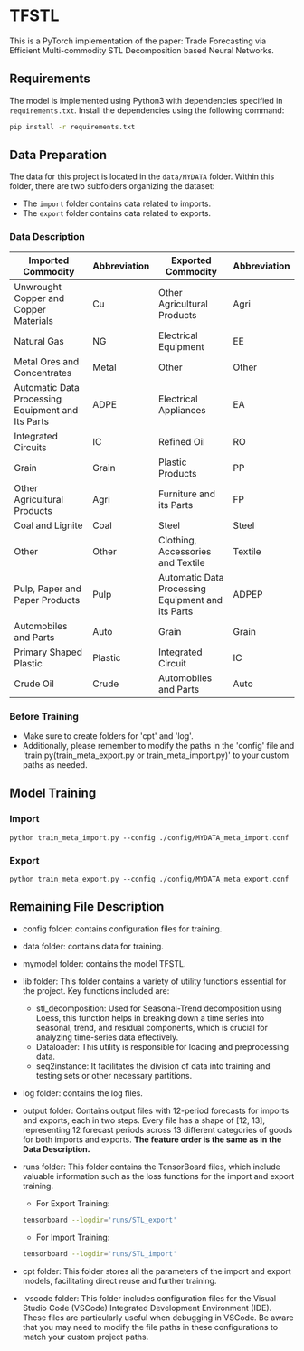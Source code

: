 # TFSTL
This is a PyTorch implementation of the paper: Trade Forecasting via Efficient Multi-commodity STL Decomposition based Neural Networks.


## Requirements

The model is implemented using Python3 with dependencies specified in `requirements.txt`.
Install the dependencies using the following command:

   ```bash
   pip install -r requirements.txt
   ```



## Data Preparation

The data for this project is located in the `data/MYDATA` folder. Within this folder, there are two subfolders organizing the dataset: 
- The `import` folder contains data related to imports.
- The `export` folder contains data related to exports.

### Data Description

| Imported Commodity                                     | Abbreviation | Exported Commodity                             | Abbreviation |
|--------------------------------------------------------|--------------|------------------------------------------------|--------------|
| Unwrought Copper and Copper Materials                  | Cu           | Other Agricultural Products                    | Agri         |
| Natural Gas                                            | NG           | Electrical Equipment                           | EE           |
| Metal Ores and Concentrates                            | Metal        | Other                                          | Other        |
| Automatic Data Processing Equipment and Its Parts      | ADPE         | Electrical Appliances                          | EA           |
| Integrated Circuits                                    | IC           | Refined Oil                                    | RO           |
| Grain                                                  | Grain        | Plastic Products                               | PP           |
| Other Agricultural Products                            | Agri         | Furniture and its Parts                        | FP           |
| Coal and Lignite                                       | Coal         | Steel                                          | Steel        |
| Other                                                  | Other        | Clothing, Accessories and Textile              | Textile      |
| Pulp, Paper and Paper Products                         | Pulp         | Automatic Data Processing Equipment and its Parts | ADPEP      |
| Automobiles and Parts                                  | Auto         | Grain                                          | Grain        |
| Primary Shaped Plastic                                 | Plastic      | Integrated Circuit                             | IC           |
| Crude Oil                                              | Crude        | Automobiles and Parts                          | Auto         |

### Before Training
- Make sure to create folders for 'cpt' and 'log'.
- Additionally, please remember to modify the paths in the 'config' file and 'train.py(train_meta_export.py or train_meta_import.py)' to your custom paths as needed.

## Model Training

### Import
```
python train_meta_import.py --config ./config/MYDATA_meta_import.conf
```

### Export
```
python train_meta_export.py --config ./config/MYDATA_meta_export.conf
```

## Remaining File Description

- config folder: contains configuration files for training.
- data folder: contains data for training.
- mymodel folder: contains the model TFSTL.
- lib folder: This folder contains a variety of utility functions essential for the project. Key functions included are:
  - stl_decomposition: Used for Seasonal-Trend decomposition using Loess, this function helps in breaking down a time series into seasonal, trend, and residual components, which is crucial for analyzing time-series data effectively.
  - Dataloader: This utility is responsible for loading and preprocessing data.
  - seq2instance: It facilitates the division of data into training and testing sets or other necessary partitions.
- log folder: contains the log files.
- output folder: Contains output files with 12-period forecasts for imports and exports, each in two steps. Every file has a shape of [12, 13], representing 12 forecast periods across 13 different categories of goods for both imports and exports. **The feature order is the same as in the Data Description.**
- runs folder: This folder contains the TensorBoard files, which include valuable information such as the loss functions for the import and export training. 

    - For Export Training:
    ```bash
    tensorboard --logdir='runs/STL_export'
    ```

    - For Import Training:
    ```bash
    tensorboard --logdir='runs/STL_import'
    ```
- cpt folder: This folder stores all the parameters of the import and export models, facilitating direct reuse and further training.
- .vscode folder: This folder includes configuration files for the Visual Studio Code (VSCode) Integrated Development Environment (IDE). These files are particularly useful when debugging in VSCode. Be aware that you may need to modify the file paths in these configurations to match your custom project paths.
